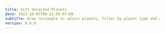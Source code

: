 ```yaml
---
title: Gift Selected Planets
date: 2021-10-07T00:22:59-07:00
subtitle: Draw rectangle to select planets, filter by planet type and artifacts, then easily transfer them to others.
version: 0.6.4
---
```

